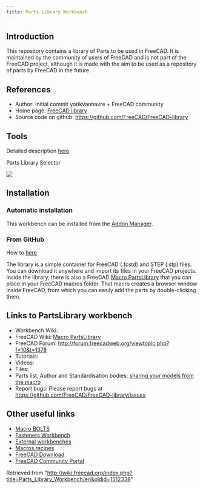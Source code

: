 ```yaml
---
title: Parts Library Workbench
---
```


## Introduction

This repository contains a library of Parts to be used in FreeCAD. It is maintained by the community of users of FreeCAD and is not part of the FreeCAD project, although it is made with the aim to be used as a repository of parts by FreeCAD in the future.

## References

- Author: Initial commit yorikvanhavre + FreeCAD community
- Home page: [FreeCAD library](https://github.com/FreeCAD/FreeCAD-library)
- Source code on github: <https://github.com/FreeCAD/FreeCAD-library>

## Tools

Detailed description [here](https://github.com/FreeCAD/FreeCAD-library?tab=readme-ov-file#usage)

Parts Library Selector

![](/images/PatsLibrary-selector.png)

## Installation

### Automatic installation

This workbench can be installed from the [Addon Manager](/Std_AddonMgr "Std AddonMgr").

### From GitHub

How to [here](https://github.com/FreeCAD/FreeCAD-library)

The library is a simple container for FreeCAD (.fcstd) and STEP (.stp) files. You can download it anywhere and import its files in your FreeCAD projects. Inside the library, there is also a FreeCAD [Macro PartsLibrary](/Macro_PartsLibrary "Macro PartsLibrary") that you can place in your FreeCAD macros folder. That macro creates a browser window inside FreeCAD, from which you can easily add the parts by double-clicking them.

## Links to PartsLibrary workbench

- Workbench Wiki:
- FreeCAD Wiki: [Macro PartsLibrary](/Macro_PartsLibrary "Macro PartsLibrary")
- FreeCAD Forum: <http://forum.freecadweb.org/viewtopic.php?f=10&t=1378>
- Tutorials:
- Videos:
- Files:
- Parts list, Author and Standardisation bodies: [sharing your models from the macro](https://github.com/FreeCAD/FreeCAD-library#sharing-your-models-from-the-macro)
- Report bugs: Please report bugs at <https://github.com/FreeCAD/FreeCAD-library/issues>

## Other useful links

- [Macro BOLTS](/Macro_BOLTS "Macro BOLTS")
- [Fasteners Workbench](/Fasteners_Workbench "Fasteners Workbench")
- [External workbenches](/External_workbenches "External workbenches")
- [Macros recipes](/Macros_recipes "Macros recipes")
- [FreeCAD Download](/Download "Download")
- [FreeCAD Community Portal](/FreeCAD_Community_Portal "FreeCAD Community Portal")

Retrieved from "<http://wiki.freecad.org/index.php?title=Parts_Library_Workbench/en&oldid=1512338>"
